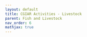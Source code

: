 ```yaml
---
layout: default
title: CGIAR Activities - Livestock
parent: Fish and Livestock
nav_order: 6
mathjax: true
---
```

